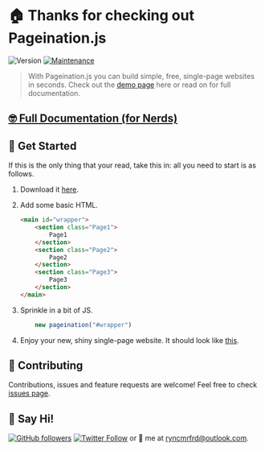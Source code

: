 # :house: Thanks for checking out Pageination.js
![Version](https://img.shields.io/badge/version-3.1.0-blue.svg?cacheSeconds=2592000)
[![Maintenance](https://img.shields.io/badge/Maintained%3F-Yes-green.svg)](https://github.com/ryncmrfrd/pageination//graphs/commit-activity)

> With Pageination.js you can build simple, free, single-page websites in seconds. Check out the [demo page](https://pageination.ryncmrfrd.com) here or read on for full documentation.

## [:nerd_face: Full Documentation (for Nerds)](https://github.com/ryncmrfrd/pageination/blob/master/documentation.md)

## :rocket: Get Started

If this is the only thing that your read, take this in: all you need to start is as follows.
    
1) Download it [here](https://raw.githubusercontent.com/ryncmrfrd/pageination/master/dist/3.1.0/pageination-3.1.0.min.js).
    
2) Add some basic HTML.
    ```html
    <main id="wrapper">
        <section class="Page1">
            Page1
        </section>
        <section class="Page2">
            Page2
        </section>
        <section class="Page3">
            Page3
        </section>
    </main>
    ```
    
3) Sprinkle in a bit of JS.
    ```js
        new pageination("#wrapper")
    ```

4) Enjoy your new, shiny single-page website. It should look like [this](https://pageination.ryncmrfrd.com).

## :handshake: Contributing

Contributions, issues and feature requests are welcome!
Feel free to check [issues page](https://github.com/ryncmrfrd/pageination/issues).

## :wave: Say Hi!

[![GitHub followers](https://img.shields.io/github/followers/ryncmrfrd?label=Follow&style=social)](https://github.com/ryncmrfrd)
[![Twitter Follow](https://img.shields.io/twitter/follow/ryncmrfrd?label=Follow&style=social)](https://twitter.com/ryncmrfrd)
or :email: me at [ryncmrfrd@outlook.com](mailto:ryncmrfrd@outlook.com).
